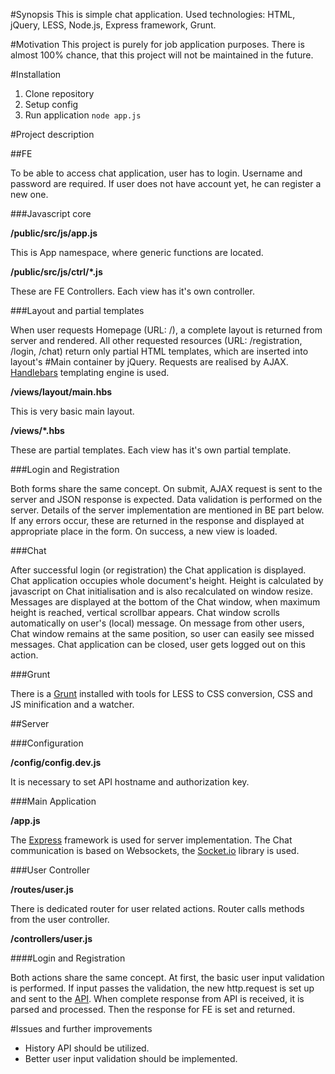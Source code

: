 #Synopsis
This is simple chat application. Used technologies: HTML, jQuery, LESS, Node.js, Express framework, Grunt.

#Motivation
This project is purely for job application purposes. There is almost 100% chance, that this project will not be maintained in the future.

#Installation
1. Clone repository
2. Setup config
3. Run application `node app.js`

#Project description

##FE

To be able to access chat application, user has to login. Username and password are required. If user does not have account yet, he can register a new one.

###Javascript core

**/public/src/js/app.js**

This is App namespace, where generic functions are located.

**/public/src/js/ctrl/\*.js**

These are FE Controllers. Each view has it's own controller.

###Layout and partial templates

When user requests Homepage (URL: /), a complete layout is returned from server and rendered. All other requested resources (URL: /registration, /login, /chat) return only partial HTML templates, which are inserted into layout's #Main container by jQuery. Requests are realised by AJAX. [Handlebars](https://www.npmjs.com/package/express-handlebars) templating engine is used.

**/views/layout/main.hbs**

This is very basic main layout.

**/views/\*.hbs**

These are partial templates. Each view has it's own partial template.

###Login and Registration

Both forms share the same concept. On submit, AJAX request is sent to the server and JSON response is expected. Data validation is performed on the server. Details of the server implementation are mentioned in BE part below. If any errors occur, these are returned in the response and displayed at appropriate place in the form. On success, a new view is loaded.

###Chat

After successful login (or registration) the Chat application is displayed. Chat application occupies whole document's height. Height is calculated by javascript on Chat initialisation and is also recalculated on window resize. Messages are displayed at the bottom of the Chat window, when maximum height is reached, vertical scrollbar appears. Chat window scrolls automatically on user's (local) message. On message from other users, Chat window remains at the same position, so user can easily see missed messages. Chat application can be closed, user gets logged out on this action.

###Grunt

There is a [Grunt](http://gruntjs.com/) installed with tools for LESS to CSS conversion, CSS and JS minification and a watcher.

##Server

###Configuration

**/config/config.dev.js**

It is necessary to set API hostname and authorization key.

###Main Application

**/app.js**

The [Express](https://www.npmjs.com/package/express) framework is used for server implementation. The Chat communication is based on Websockets, the [Socket.io](http://socket.io/) library is used.

###User Controller

**/routes/user.js**

There is dedicated router for user related actions. Router calls methods from the user controller.

**/controllers/user.js**

####Login and Registration

Both actions share the same concept. At first, the basic user input validation is performed. If input passes the validation, the new http.request is set up and sent to the [API](https://github.com/martinmikulka/chat-be). When complete response from API is received, it is parsed and processed. Then the response for FE is set and returned.

#Issues and further improvements

- History API should be utilized.
- Better user input validation should be implemented.
